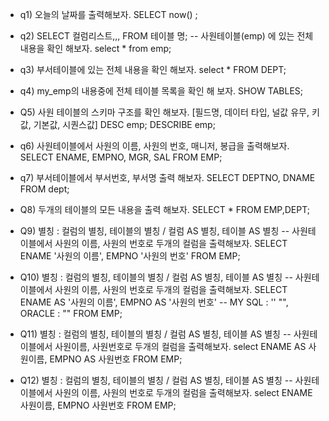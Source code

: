 - q1) 오늘의 날짜를 출력해보자.
SELECT now() ;

- q2) SELECT 컬럼리스트,,, FROM 테이블 명;
	-- 사원테이블(emp) 에 있는 전체 내용을 확인 해보자.
select *
from emp;

- q3) 부서테이블에 있는 전체 내용을 확인 해보자.
select *
FROM DEPT;
- q4) my_emp의 내용중에 전체 테이블 목록을 확인 해 보자.
SHOW TABLES;
- Q5) 사원 테이블의 스키마 구조를 확인 해보자. [필드명, 데이터 타입, 널값 유무, 키값, 기본값, 시퀀스값]
DESC emp;
DESCRIBE emp;
- q6) 사원테이블에서 사원의 이름, 사원의 번호, 매니저, 봉급을 출력해보자.
SELECT ENAME, EMPNO, MGR, SAL
FROM EMP;
- q7) 부서테이블에서 부서번호, 부서명 출력 해보자.
SELECT DEPTNO, DNAME
FROM dept;
- Q8) 두개의 테이블의 모든 내용을 출력 해보자.
SELECT *
FROM EMP,DEPT;
- Q9) 별칭 : 컬럼의 별칭, 테이블의 별칭 / 컬럼 AS 별칭, 테이블 AS 별칭
-- 사원테이블에서 사원의 이름, 사원의 번호로 두개의 컬럼을 출력해보자.
SELECT ENAME '사원의 이름', EMPNO '사원의 번호'
FROM EMP;
- Q10) 별칭 : 컬럼의 별칭, 테이블의 별칭 / 컬럼 AS 별칭, 테이블 AS 별칭
-- 사원테이블에서 사원의 이름, 사원의 번호로 두개의 컬럼을 출력해보자.
SELECT ENAME AS '사원의 이름', EMPNO AS '사원의 번호'   -- MY SQL : '' "",  ORACLE : ""
FROM EMP;
- Q11) 별칭 : 컬럼의 별칭, 테이블의 별칭 / 컬럼 AS 별칭, 테이블 AS 별칭
-- 사원테이블에서 사원이름, 사원번호로 두개의 컬럼을 출력해보자.
select ENAME AS 사원이름, EMPNO AS 사원번호
FROM EMP;
- Q12) 별칭 : 컬럼의 별칭, 테이블의 별칭 / 컬럼 AS 별칭, 테이블 AS 별칭
-- 사원테이블에서 사원의 이름, 사원의 번호로 두개의 컬럼을 출력해보자.
select ENAME  사원이름, EMPNO  사원번호
FROM EMP;
